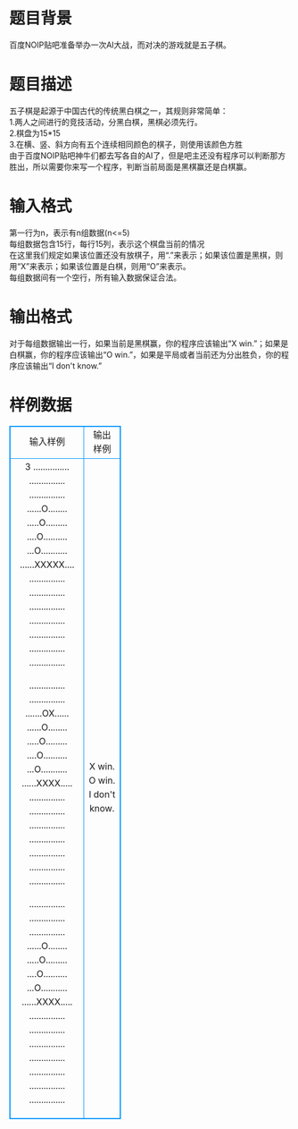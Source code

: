 # 

 
 # 题目背景 
百度NOIP贴吧准备举办一次AI大战，而对决的游戏就是五子棋。 

 
 # 题目描述 
五子棋是起源于中国古代的传统黑白棋之一，其规则非常简单：<BR>1.两人之间进行的竞技活动，分黑白棋，黑棋必须先行。<BR>2.棋盘为15*15<BR>3.在横、竖、斜方向有五个连续相同颜色的棋子，则使用该颜色方胜<BR>由于百度NOIP贴吧神牛们都去写各自的AI了，但是吧主还没有程序可以判断那方胜出，所以需要你来写一个程序，判断当前局面是黑棋赢还是白棋赢。<BR> 

 
 # 输入格式 
第一行为n，表示有n组数据(n&lt;=5)<BR>每组数据包含15行，每行15列，表示这个棋盘当前的情况<BR>在这里我们规定如果该位置还没有放棋子，用“.”来表示；如果该位置是黑棋，则用“X”来表示；如果该位置是白棋，则用“O”来表示。<BR>每组数据间有一个空行，所有输入数据保证合法。<BR> 

 
 # 输出格式 
对于每组数据输出一行，如果当前是黑棋赢，你的程序应该输出“X&nbsp;win.”；如果是白棋赢，你的程序应该输出“O&nbsp;win.”，如果是平局或者当前还为分出胜负，你的程序应该输出“I&nbsp;don't&nbsp;know.” 
# 样例数据
<style>
        table,table tr th, table tr td { border:1px solid #0094ff; }
        table { width: 200px; min-height: 25px; line-height: 25px; text-align: center; border-collapse: collapse;}   
    </style>
<table>
	<tr>
		<td>输入样例</td>
		<td>输出样例</td>
	</tr>
<tr><td>3
...............
...............
...............
......O........
.....O.........
....O..........
...O...........
......XXXXX....
...............
...............
...............
...............
...............
...............
...............

...............
...............
.......OX......
......O........
.....O.........
....O..........
...O...........
......XXXX.....
...............
...............
...............
...............
...............
...............
...............

...............
...............
...............
......O........
.....O.........
....O..........
...O...........
......XXXX.....
...............
...............
...............
...............
...............
...............
...............
</td><td>X win.
O win.
I don't know.
</td></tr></table>
